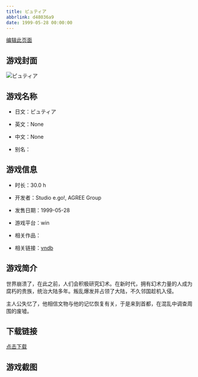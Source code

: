 ```yaml
---
title: ピュティア
abbrlink: d48036a9
date: 1999-05-28 00:00:00
---
```

[编辑此页面](https://github.com/ACG-3/ADV3-source/blob/main/source/_posts/games/%E3%83%94%E3%83%A5%E3%83%86%E3%82%A3%E3%82%A2.md)

## 游戏封面

![ピュティア](https%3A//pan.timero.xyz/onedrive/img_lib_001/%E3%83%94%E3%83%A5%E3%83%86%E3%82%A3%E3%82%A2_cover.avif)


## 游戏名称

- 日文：ピュティア
- 英文：None
- 中文：None

- 别名：


## 游戏信息

- 时长：30.0 h
- 开发者：Studio e.go!, AGREE Group
- 发售日期：1999-05-28
- 游戏平台：win
- 相关作品：

- 相关链接：[vndb](https://vndb.org/v2534)


## 游戏简介

世界崩溃了，在此之前，人们会积极研究幻术。在新时代，拥有幻术力量的人成为腐朽的贵族，统治大陆多年。叛乱爆发并占领了大陆，不久邻国趁机入侵。

主人公失忆了，他相信文物与他的记忆恢复有关，于是来到首都，在混乱中调查周围的废墟。


## 下载链接

[点击下载](https://pan.timero.xyz/onedrive/adv_lib_001/%E3%83%94%E3%83%A5%E3%83%86%E3%82%A3%E3%82%A2)


## 游戏截图



